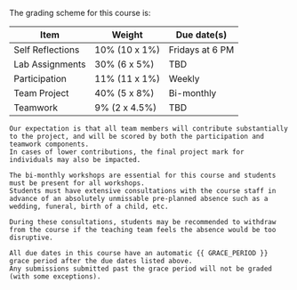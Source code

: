 The grading scheme for this course is:

| Item             | Weight        | Due date(s)     |
|------------------|---------------|-----------------|
| Self Reflections | 10% (10 x 1%) | Fridays at 6 PM |
| Lab Assignments  | 30% (6 x 5%)  | TBD             |
| Participation    | 11% (11 x 1%) | Weekly          |
| Team Project    | 40% (5 x 8%)  | Bi-monthly      |
| Teamwork         | 9% (2 x 4.5%) | TBD             |

```{attention}
Our expectation is that all team members will contribute substantially to the project, and will be scored by both the participation and teamwork components.
In cases of lower contributions, the final project mark for individuals may also be impacted.
```

```{note}
The bi-monthly workshops are essential for this course and students must be present for all workshops.
Students must have extensive consultations with the course staff in advance of an absolutely unmissable pre-planned absence such as a wedding, funeral, birth of a child, etc. 

During these consultations, students may be recommended to withdraw from the course if the teaching team feels the absence would be too disruptive.
```

```{attention} 
All due dates in this course have an automatic {{ GRACE_PERIOD }} grace period after the due dates listed above.
Any submissions submitted past the grace period will not be graded (with some exceptions).
```

<!-- 
```{note}
Please refer to [this page](https://students.ubc.ca/enrolment/exams/exam-clashes-hardships-cancellations) for details on exam clashes, hardships, and cancellations.
```
-->
